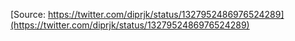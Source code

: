 [Source: https://twitter.com/diprjk/status/1327952486976524289](https://twitter.com/diprjk/status/1327952486976524289)